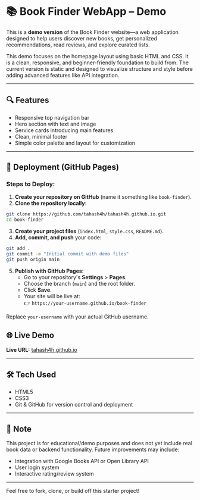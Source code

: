 # 📚 Book Finder WebApp – Demo

This is a **demo version** of the Book Finder website—a web application designed to help users discover new books, get personalized recommendations, read reviews, and explore curated lists.

This demo focuses on the homepage layout using basic HTML and CSS. It is a clean, responsive, and beginner-friendly foundation to build from. The current version is static and designed to visualize structure and style before adding advanced features like API integration.

---

## 🔍 Features

- Responsive top navigation bar
- Hero section with text and image
- Service cards introducing main features
- Clean, minimal footer
- Simple color palette and layout for customization

---

## 🚀 Deployment (GitHub Pages)

### Steps to Deploy:

1. **Create your repository on GitHub** (name it something like `book-finder`).
2. **Clone the repository locally**:

```bash
git clone https://github.com/tahash4h/tahash4h.github.io.git
cd book-finder
```

3. **Create your project files** (`index.html`, `style.css`, `README.md`).
4. **Add, commit, and push** your code:

```bash
git add .
git commit -m "Initial commit with demo files"
git push origin main
```

5. **Publish with GitHub Pages**:
   - Go to your repository's **Settings** > **Pages**.
   - Choose the branch (`main`) and the root folder.
   - Click **Save**.
   - Your site will be live at:  
     👉 `https://your-username.github.io/book-finder`

Replace `your-username` with your actual GitHub username.



## 🌐 Live Demo

**Live URL:** [tahash4h.github.io](https://tahash4h.github.io/)  

---

## 🛠 Tech Used

- HTML5  
- CSS3  
- Git & GitHub for version control and deployment

---

## 📌 Note

This project is for educational/demo purposes and does not yet include real book data or backend functionality. Future improvements may include:
- Integration with Google Books API or Open Library API
- User login system
- Interactive rating/review system

---

Feel free to fork, clone, or build off this starter project!